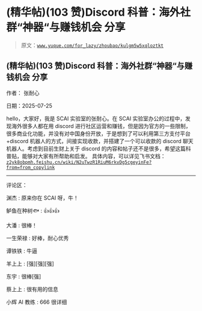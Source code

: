 # (精华帖)(103 赞)Discord 科普：海外社群“神器“与赚钱机会 分享

> 原文：[`www.yuque.com/for_lazy/zhoubao/kulgm5w5xqloztkt`](https://www.yuque.com/for_lazy/zhoubao/kulgm5w5xqloztkt)

## (精华帖)(103 赞)Discord 科普：海外社群“神器“与赚钱机会 分享

作者： 张耐心

日期：2025-07-25

hello，大家好，我是 SCAI 实验室的张耐心。在 SCAI 实验室办公的过程中，发现海外很多人都在用 discord 进行社区运营和赚钱，但是因为官方的一些限制，很多商业化功能，并没有对中国身份开放，于是想到了可以利用第三方支付平台+discord 机器人的方式，间接实现收款，并搭建了一个可以收款的 discord 聊天机器人。考虑到目前生财上关于 discord 的内容和帖子还不是很多，希望这篇科普贴，能够对大家有所帮助和启发。
具体内容，可以详见飞书文档：[`z2yk8obpmh.feishu.cn/wiki/N2uTwzR1RiuM6rkvDg5cgeyinFe?from=from_copylink`](https://z2yk8obpmh.feishu.cn/wiki/N2uTwzR1RiuM6rkvDg5cgeyinFe?from=from_copylink)

* * *

评论区：

渊杰 : 原来你在 SCAI 呀，牛！

鲈鱼在种树🐟 : 👍👍👍

大潘 : 很棒！

一生荣禄 : 好棒，耐心优秀

谭铁铁 : 牛逼

羊上上 : [强][强][强]

东宇 : 很棒[强]

蔡上上 : 很有用的信息

小辉 AI 教练 : 666 很详细